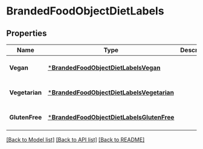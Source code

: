 # BrandedFoodObjectDietLabels

## Properties
Name | Type | Description | Notes
------------ | ------------- | ------------- | -------------
**Vegan** | [***BrandedFoodObjectDietLabelsVegan**](BrandedFoodObject_diet_labels_vegan.md) |  | [optional] [default to null]
**Vegetarian** | [***BrandedFoodObjectDietLabelsVegetarian**](BrandedFoodObject_diet_labels_vegetarian.md) |  | [optional] [default to null]
**GlutenFree** | [***BrandedFoodObjectDietLabelsGlutenFree**](BrandedFoodObject_diet_labels_gluten_free.md) |  | [optional] [default to null]

[[Back to Model list]](../README.md#documentation-for-models) [[Back to API list]](../README.md#documentation-for-api-endpoints) [[Back to README]](../README.md)


